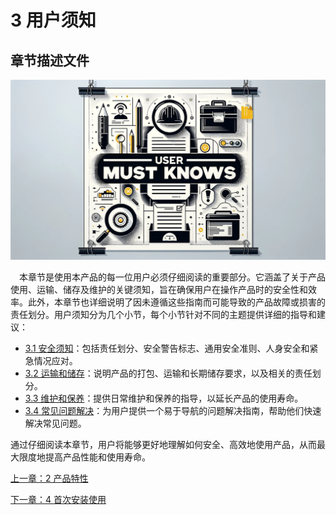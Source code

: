 # 3 用户须知
## 章节描述文件

![图片描述](../resources/3-UserNotes/xuzhi.png)

&emsp;本章节是使用本产品的每一位用户必须仔细阅读的重要部分。它涵盖了关于产品使用、运输、储存及维护的关键须知，旨在确保用户在操作产品时的安全性和效率。此外，本章节也详细说明了因未遵循这些指南而可能导致的产品故障或损害的责任划分。用户须知分为几个小节，每个小节针对不同的主题提供详细的指导和建议：
* [3.1 安全须知](3.1.md)：包括责任划分、安全警告标志、通用安全准则、人身安全和紧急情况应对。
* [3.2 运输和储存](3.2.md)：说明产品的打包、运输和长期储存要求，以及相关的责任划分。
* [3.3 维护和保养](3.3.md)：提供日常维护和保养的指导，以延长产品的使用寿命。
* [3.4 常见问题解决](3.4.md)：为用户提供一个易于导航的问题解决指南，帮助他们快速解决常见问题。

通过仔细阅读本章节，用户将能够更好地理解如何安全、高效地使用产品，从而最大限度地提高产品性能和使用寿命。

<!-- * [3.1 安全须知](3.1.md)
* [3.2 运输和储存](3.2.md)
* [3.3 维护和保养](3.3.md)
* [3.4 常见问题解决](3.4.md) -->

[上一章：2 产品特性](../2-ProductFeature/2.md)

[下一章：4 首次安装使用](../4-FirstInstallAndUse/4.md)       